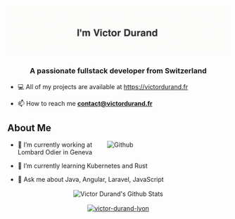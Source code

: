 <img src="https://github.com/victordrnd/victordrnd/blob/master/victordrnd2.gif?raw=true" alt="react" width="" />
<h3 align="center">A passionate fullstack developer from Switzerland</h3>

- 💻 All of my projects are available at https://victordurand.fr

- 📫 How to reach me **contact@victordurand.fr**

<h2> About Me </h2>

<img width="55%" align="right" alt="Github" src="https://raw.githubusercontent.com/onimur/.github/master/.resources/git-header.svg" />

- 🔭 I’m currently working at Lombard Odier in Geneva 
  
- 🌱 I’m currently learning Kubernetes and Rust
  
- 💬 Ask me about Java, Angular, Laravel, JavaScript
  


<p align="center">
  <img align="center" src="https://github-readme-stats.vercel.app/api?username=victordrnd&include_all_commits=true&count_private=true&show_icons=true&line_height=20&title_color=7A7ADB&icon_color=2234AE&text_color=D3D3D3&bg_color=0,000000,130F40" alt="Victor Durand's Github Stats">
</p>

<p align="center">
<a href="https://linkedin.com/in/victor-durand-lyon" target="blank"><img align="center" src="https://cdn.jsdelivr.net/npm/simple-icons@3.0.1/icons/linkedin.svg" alt="victor-durand-lyon" height="20" width="20" /></a>
</p>
